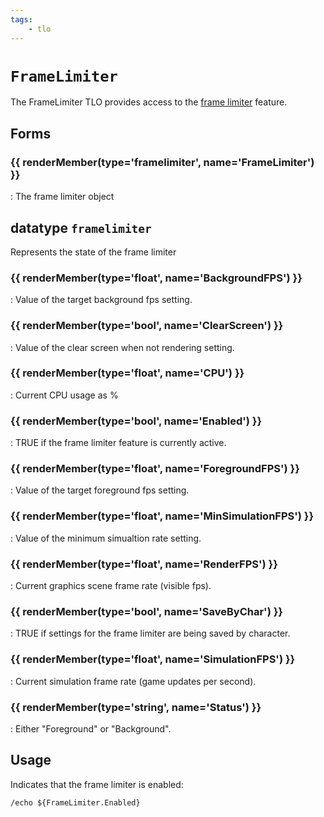 ```yaml
---
tags:
    - tlo
---
```

# `FrameLimiter`

The FrameLimiter TLO provides access to the [frame limiter](../../main/features/framelimiter.md) feature.

## Forms

### {{ renderMember(type='framelimiter', name='FrameLimiter') }}

:   The frame limiter object


## datatype `framelimiter`

Represents the state of the frame limiter

### {{ renderMember(type='float', name='BackgroundFPS') }}

:   Value of the target background fps setting.

### {{ renderMember(type='bool', name='ClearScreen') }}

:   Value of the clear screen when not rendering setting.

### {{ renderMember(type='float', name='CPU') }}

:   Current CPU usage as %

### {{ renderMember(type='bool', name='Enabled') }}

:   TRUE if the frame limiter feature is currently active.

### {{ renderMember(type='float', name='ForegroundFPS') }}

:   Value of the target foreground fps setting.

### {{ renderMember(type='float', name='MinSimulationFPS') }}

:   Value of the minimum simualtion rate setting.

### {{ renderMember(type='float', name='RenderFPS') }}

:   Current graphics scene frame rate (visible fps).

### {{ renderMember(type='bool', name='SaveByChar') }}

:   TRUE if settings for the frame limiter are being saved by character.

### {{ renderMember(type='float', name='SimulationFPS') }}

:   Current simulation frame rate (game updates per second).

### {{ renderMember(type='string', name='Status') }}

:   Either "Foreground" or "Background".


## Usage

Indicates that the frame limiter is enabled:

```
/echo ${FrameLimiter.Enabled}
```

[bool]: ../data-types/datatype-bool.md
[string]: ../data-types/datatype-string.md
[float]: ../data-types/datatype-float.md
[framelimiter]: #datatype-framelimiter